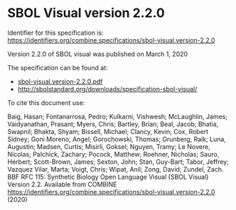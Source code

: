 # SBOL Visual version 2.2.0
Identifier for this specification is: https://identifiers.org/combine.specifications/sbol-visual.version-2.2.0

Version 2.2.0 of SBOL visual was published on March 1, 2020

The specification can be found at:

* [sbol-visual.version-2.2.0.pdf](./files/sbol-visual.version-2.2.0.pdf)
* http://sbolstandard.org/downloads/specification-sbol-visual/

To cite this document use:

Baig, Hasan; Fontanarrosa, Pedro; Kulkarni, Vishwesh; McLaughlin, James; Vaidyanathan, Prasant; Myers, Chris; Bartley, Brian; Beal, Jacob; Bhatia, Swapnil; Bhakta, Shyam; Bissell, Michael; Clancy, Kevin; Cox, Robert Sidney; Goni Moreno, Angel; Gorochowski, Thomas; Grunberg, Raik; Luna, Augustin; Madsen, Curtis; Misirli, Goksel; Nguyen, Tramy; Le Novere, Nicolas; Palchick, Zachary; Pocock, Matthew; Roehner, Nicholas; Sauro, Herbert; Scott-Brown, James; Sexton, John; Stan, Guy-Bart; Tabor, Jeffrey; Vazquez Vilar, Marta; Voigt, Chris; Wipat, Anil; Zong, David; Zundel, Zach. BBF RFC 115: Synthetic Biology Open Language Visual (SBOL Visual) Version 2.2. Available from COMBINE https://identifiers.org/combine.specifications/sbol-visual.version-2.2.0 (2020)
